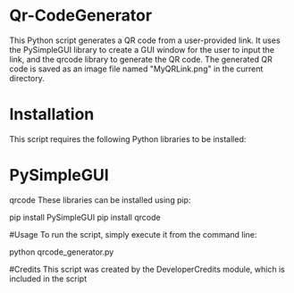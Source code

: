 # Qr-CodeGenerator
This Python script generates a QR code from a user-provided link. It uses the PySimpleGUI library to create a GUI window for the user to input the link, and the qrcode library to generate the QR code. The generated QR code is saved as an image file named "MyQRLink.png" in the current directory.

# Installation
This script requires the following Python libraries to be installed:

# PySimpleGUI
qrcode
These libraries can be installed using pip:

pip install PySimpleGUI
pip install qrcode

#Usage
To run the script, simply execute it from the command line:

python qrcode_generator.py

#Credits
This script was created by the DeveloperCredits module, which is included in the script

